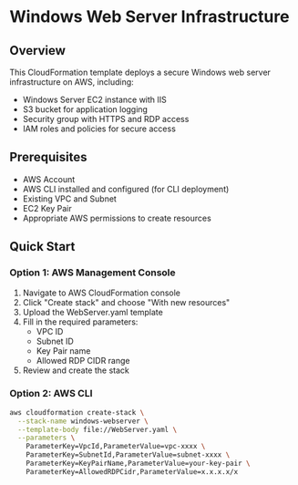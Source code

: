 # Windows Web Server Infrastructure

## Overview
This CloudFormation template deploys a secure Windows web server infrastructure on AWS, including:
- Windows Server EC2 instance with IIS
- S3 bucket for application logging
- Security group with HTTPS and RDP access
- IAM roles and policies for secure access

## Prerequisites
- AWS Account
- AWS CLI installed and configured (for CLI deployment)
- Existing VPC and Subnet
- EC2 Key Pair
- Appropriate AWS permissions to create resources

## Quick Start

### Option 1: AWS Management Console
1. Navigate to AWS CloudFormation console
2. Click "Create stack" and choose "With new resources"
3. Upload the WebServer.yaml template
4. Fill in the required parameters:
   - VPC ID
   - Subnet ID
   - Key Pair name
   - Allowed RDP CIDR range
5. Review and create the stack

### Option 2: AWS CLI
```bash
aws cloudformation create-stack \
  --stack-name windows-webserver \
  --template-body file://WebServer.yaml \
  --parameters \
    ParameterKey=VpcId,ParameterValue=vpc-xxxx \
    ParameterKey=SubnetId,ParameterValue=subnet-xxxx \
    ParameterKey=KeyPairName,ParameterValue=your-key-pair \
    ParameterKey=AllowedRDPCidr,ParameterValue=x.x.x.x/x


